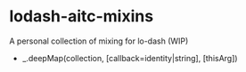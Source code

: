 lodash-aitc-mixins
==================

A personal collection of mixing for lo-dash (WIP)

* _.deepMap(collection, [callback=identity|string], [thisArg])
